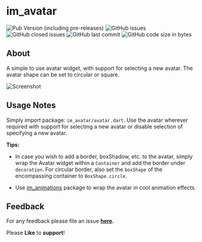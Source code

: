 # im_avatar

![Pub Version (including pre-releases)](https://img.shields.io/pub/v/im_avatar?include_prereleases)
![GitHub issues](https://img.shields.io/github/issues-raw/imujtaba8488/package_im_avatar)
![GitHub closed issues](https://img.shields.io/github/issues-closed-raw/imujtaba8488/package_im_avatar)
![GitHub last commit](https://img.shields.io/github/last-commit/imujtaba8488/package_im_avatar)
![GitHub code size in bytes](https://img.shields.io/github/languages/code-size/imujtaba8488/package_im_avatar)

## About

A simple to use avatar widget, with support for selecting a new avatar. The avatar shape can be set to circular or square.

![Screenshot](https://github.com/imujtaba8488/showcase/blob/master/im_avatar/im_avatar_01.gif)

## Usage Notes

Simply import package: `im_avatar/avatar.dart`. Use the avatar wherever required with support for selecting a new avatar or disable selection of specifying a new avatar.

__Tips:__

* In case you wish to add a border, boxShadow, etc. to the avatar, simply wrap the Avatar widget within a `Container` and add the border under `decoration`. For circular border, also set the `boxShape` of the encompassing container to
`BoxShape.circle`.

* Use [im_animations](https://pub.dev/packages/im_animations) package to wrap the avatar in cool animation effects.

## Feedback

For any feedback please file an issue **[here](https://github.com/imujtaba8488/im_avatar/issues).**

Please **Like** to **support**!
